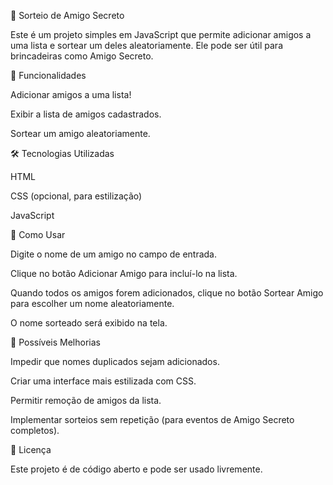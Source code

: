 🎉 Sorteio de Amigo Secreto

Este é um projeto simples em JavaScript que permite adicionar amigos a uma lista e sortear um deles aleatoriamente. Ele pode ser útil para brincadeiras como Amigo Secreto.

🚀 Funcionalidades

Adicionar amigos a uma lista!


Exibir a lista de amigos cadastrados.

Sortear um amigo aleatoriamente.

🛠️ Tecnologias Utilizadas

HTML

CSS (opcional, para estilização)

JavaScript

📌 Como Usar

Digite o nome de um amigo no campo de entrada.

Clique no botão Adicionar Amigo para incluí-lo na lista.

Quando todos os amigos forem adicionados, clique no botão Sortear Amigo para escolher um nome aleatoriamente.

O nome sorteado será exibido na tela.

🐞 Possíveis Melhorias

Impedir que nomes duplicados sejam adicionados.

Criar uma interface mais estilizada com CSS.

Permitir remoção de amigos da lista.

Implementar sorteios sem repetição (para eventos de Amigo Secreto completos).

📄 Licença

Este projeto é de código aberto e pode ser usado livremente.
